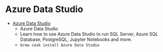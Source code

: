 # Azure Data Studio
- [Azure Data Studio](https://docs.microsoft.com/en-us/sql/azure-data-studio/)
  -  Azure Data Studio
  - Learn how to use Azure Data Studio to run SQL Server, Azure SQL Database, PostgreSQL, Jupyter Notebooks and more.
  - `brew cask install Azure Data Studio`
